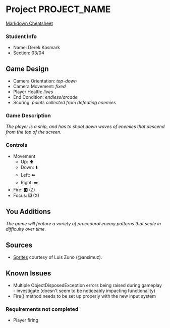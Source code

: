 # Project PROJECT_NAME

[Markdown Cheatsheet](https://github.com/adam-p/markdown-here/wiki/Markdown-Here-Cheatsheet)

### Student Info

-   Name: Derek Kasmark
-   Section: 03/04

## Game Design

-   Camera Orientation: _top-down_
-   Camera Movement: _fixed_
-   Player Health: _lives_
-   End Condition: _endless/arcade_
-   Scoring: _points collected from defeating enemies_

### Game Description

_The player is a ship, and has to shoot down waves of enemies that descend from the top of the screen._

### Controls

-   Movement
    -   Up: ⬆️
    -   Down: ⬇️
    -   Left: ⬅️
    -   Right: ➡️
-   Fire: 🅾️ (Z)
-   Focus: ❎ (X)

## You Additions

_The game will feature a variety of procedural enemy patterns that scale in difficulty over time._

## Sources

-   [Sprites](https://ansimuz.itch.io/spaceship-shooter-environment) courtesy of Luis Zuno (@ansimuz). 

## Known Issues

- Multiple ObjectDisposedException errors being raised during gameplay - investigate (doesn't seem to be noticeably impacting functionality)
- Fire() method needs to be set up properly with the new input system

### Requirements not completed

- Player firing

